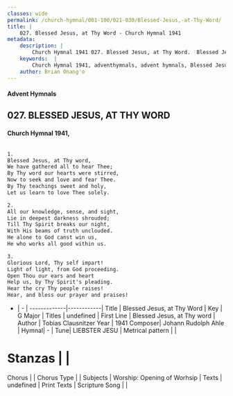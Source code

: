 ```yaml
---
classes: wide
permalink: /church-hymnal/001-100/021-030/Blessed-Jesus,-at-Thy-Word/
title: |
    027. Blessed Jesus, at Thy Word - Church Hymnal 1941
metadata:
    description: |
        Church Hymnal 1941 027. Blessed Jesus, at Thy Word.  Blessed Jesus, at Thy word, We have gathered all to hear Thee; By Thy word our hearts were stirred, Now to seek and love and fear Thee. By Thy teachings sweet and holy, Let us learn to love Thee solely.  
    keywords:  |
        Church Hymnal 1941, adventhymnals, advent hymnals, Blessed Jesus, at Thy Word, Blessed Jesus, at Thy word. 
    author: Brian Onang'o
---
```


#### Advent Hymnals
## 027. BLESSED JESUS, AT THY WORD
####  Church Hymnal 1941,

```txt

1.
Blessed Jesus, at Thy word,
We have gathered all to hear Thee;
By Thy word our hearts were stirred,
Now to seek and love and fear Thee.
By Thy teachings sweet and holy,
Let us learn to love Thee solely.

2.
All our knowledge, sense, and sight,
Lie in deepest darkness shrouded;
Till Thy Spirit breaks our night,
With His beams of truth unclouded.
He alone to God canst win us,
He who works all good within us.

3.
Glorious Lord, Thy self impart!
Light of light, from God proceeding.
Open Thou our ears and heart
Help us, by Thy Spirit's pleading.
Hear the cry Thy people raises!
Hear, and bless our prayer and praises!


```

- |   -  |
-------------|------------|
Title | Blessed Jesus, at Thy Word |
Key | G Major |
Titles | undefined |
First Line | Blessed Jesus, at Thy word |
Author | Tobias Clausnitzer
Year | 1941
Composer| Johann Rudolph Ahle |
Hymnal|  - |
Tune| LIEBSTER JESU |
Metrical pattern | |
# Stanzas |  |
Chorus |  |
Chorus Type |  |
Subjects | Worship: Opening of Worhsip |
Texts | undefined |
Print Texts | 
Scripture Song |  |
    
